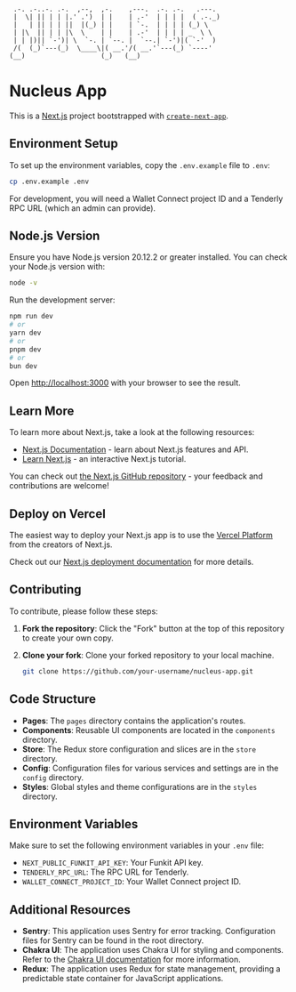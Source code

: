 ```
 .-. .-..-. .-.  ,--,  ,-.    ,---.  .-. .-.   .---.
 |  \| || | | |.' .')  | |    | .-'  | | | |  ( .-._)
 |   | || | | ||  |(_) | |    | `-.  | | | | (_) \
 | |\  || | | |\  \    | |    | .-'  | | | | _  \ \
 | | |)|| `-')| \  `-. | `--. |  `--.| `-')|( `-'  )
 /(  (_)`---(_)  \____\|( __.'/( __.'`---(_) `----'
(__)                   (_)   (__)
```

# Nucleus App

This is a [Next.js](https://nextjs.org/) project bootstrapped with [`create-next-app`](https://github.com/vercel/next.js/tree/canary/packages/create-next-app).

## Environment Setup

To set up the environment variables, copy the `.env.example` file to `.env`:

```bash
cp .env.example .env
```

For development, you will need a Wallet Connect project ID and a Tenderly RPC URL (which an admin can provide).

## Node.js Version

Ensure you have Node.js version 20.12.2 or greater installed. You can check your Node.js version with:

```bash
node -v
```

Run the development server:

```bash
npm run dev
# or
yarn dev
# or
pnpm dev
# or
bun dev
```

Open [http://localhost:3000](http://localhost:3000) with your browser to see the result.

## Learn More

To learn more about Next.js, take a look at the following resources:

- [Next.js Documentation](https://nextjs.org/docs) - learn about Next.js features and API.
- [Learn Next.js](https://nextjs.org/learn) - an interactive Next.js tutorial.

You can check out [the Next.js GitHub repository](https://github.com/vercel/next.js/) - your feedback and contributions are welcome!

## Deploy on Vercel

The easiest way to deploy your Next.js app is to use the [Vercel Platform](https://vercel.com/new?utm_medium=default-template&filter=next.js&utm_source=create-next-app&utm_campaign=create-next-app-readme) from the creators of Next.js.

Check out our [Next.js deployment documentation](https://nextjs.org/docs/deployment) for more details.

## Contributing

To contribute, please follow these steps:

1. **Fork the repository**: Click the "Fork" button at the top of this repository to create your own copy.

2. **Clone your fork**: Clone your forked repository to your local machine.
   ```bash
   git clone https://github.com/your-username/nucleus-app.git
   ```

## Code Structure

- **Pages**: The `pages` directory contains the application's routes.
- **Components**: Reusable UI components are located in the `components` directory.
- **Store**: The Redux store configuration and slices are in the `store` directory.
- **Config**: Configuration files for various services and settings are in the `config` directory.
- **Styles**: Global styles and theme configurations are in the `styles` directory.

## Environment Variables

Make sure to set the following environment variables in your `.env` file:

- `NEXT_PUBLIC_FUNKIT_API_KEY`: Your Funkit API key.
- `TENDERLY_RPC_URL`: The RPC URL for Tenderly.
- `WALLET_CONNECT_PROJECT_ID`: Your Wallet Connect project ID.

## Additional Resources

- **Sentry**: This application uses Sentry for error tracking. Configuration files for Sentry can be found in the root directory.
- **Chakra UI**: The application uses Chakra UI for styling and components. Refer to the [Chakra UI documentation](https://chakra-ui.com/docs/getting-started) for more information.
- **Redux**: The application uses Redux for state management, providing a predictable state container for JavaScript applications.
